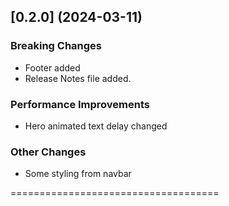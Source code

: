 ## [0.2.0] (2024-03-11)

### Breaking Changes

- Footer added
- Release Notes file added.

### Performance Improvements

- Hero animated text delay changed

### Other Changes

- Some styling from navbar

====================================
